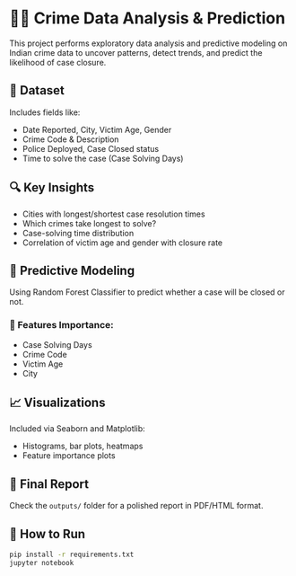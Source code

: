 # 🕵️‍♂️ Crime Data Analysis & Prediction

This project performs exploratory data analysis and predictive modeling on Indian crime data to uncover patterns, detect trends, and predict the likelihood of case closure.

## 📁 Dataset

Includes fields like:
- Date Reported, City, Victim Age, Gender
- Crime Code & Description
- Police Deployed, Case Closed status
- Time to solve the case (Case Solving Days)

## 🔍 Key Insights
- Cities with longest/shortest case resolution times
- Which crimes take longest to solve?
- Case-solving time distribution
- Correlation of victim age and gender with closure rate

## 🤖 Predictive Modeling
Using Random Forest Classifier to predict whether a case will be closed or not.

### 🔢 Features Importance:
- Case Solving Days
- Crime Code
- Victim Age
- City

## 📈 Visualizations
Included via Seaborn and Matplotlib:
- Histograms, bar plots, heatmaps
- Feature importance plots

## 📄 Final Report
Check the `outputs/` folder for a polished report in PDF/HTML format.

## 🚀 How to Run
```bash
pip install -r requirements.txt
jupyter notebook

